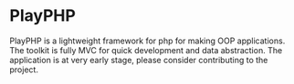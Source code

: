 # PlayPHP
PlayPHP is a lightweight framework for php for making OOP applications.
The toolkit is fully MVC for quick development and data abstraction.
The application is at very early stage, please consider contributing to the project.



